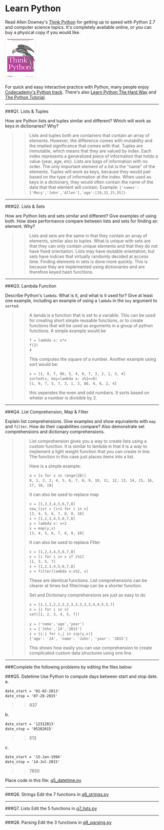 # Learn Python

Read Allen Downey's [Think Python](http://www.greenteapress.com/thinkpython/) for getting up to speed with Python 2.7 and computer science topics. It's completely available online, or you can buy a physical copy if you would like.

<a href="http://www.greenteapress.com/thinkpython/"><img src="img/think_python.png" style="width: 100px;" target="_blank"></a>

For quick and easy interactive practice with Python, many people enjoy [Codecademy's Python track](http://www.codecademy.com/en/tracks/python). There's also [Learn Python The Hard Way](http://learnpythonthehardway.org/book/) and [The Python Tutorial](https://docs.python.org/2/tutorial/).

---

###Q1. Lists &amp; Tuples

How are Python lists and tuples similar and different? Which will work as keys in dictionaries? Why?

>> Lists and tuples both are containers that contain an array of elements. However, the difference comes with mutability and the implied significance that comes with that. Tuples are immutable, which means that they are valued by index. Each index represents a generalized piece of information that holds a value (year, age, etc). Lists are bags of information with no order. The only important element of a list is the "name" of the elements. Tuples will work as keys, because they would pair based on the type of information at the index. When used as keys in a dictionary, they would often contain the name of the data that that element will contain. Example: ```{'names':['Mary','John','Allen'],'age':[19,32,15,55]}```

---

###Q2. Lists &amp; Sets

How are Python lists and sets similar and different? Give examples of using both. How does performance compare between lists and sets for finding an element. Why?

>> Lists and sets are the same in that they contain an array of elements, similar also to tuples. What is unique with sets are that they can only contain unique elements and that they do not have fixed orientation. Lists may have mutable orientation, but sets have indices that virtually randomly decided at access time. Finding elements in sets is done more quickly. This is because they are implemented using dictionaries and are therefore keyed hash functions. 

---

###Q3. Lambda Function

Describe Python's `lambda`. What is it, and what is it used for? Give at least one example, including an example of using a `lambda` in the `key` argument to `sorted`.

>> A lamda is a function that is set to a variable. This can be used for creating short simple reusable functions, or to create functions that will be used as arguments in a group of python functions. A simple example would be 
>>```
>>f = lambda x: x*x
>>f(2)
>>4
>>``` 
>>This computes the square of a number. 
>>Another example using sort would be:
>>```
>> x = [1, 9, 7, 86, 5, 4, 6, 7, 3, 2, 1, 3, 4]
>> sorted(x, key=lambda x: x%2==0)
>> [1, 9, 7, 5, 7, 3, 1, 3, 86, 4, 6, 2, 4]
>>```
>> this seperates the even and odd numbers. It sorts based on wheter a number is divisible by 2. 

---

###Q4. List Comprehension, Map &amp; Filter

Explain list comprehensions. Give examples and show equivalents with `map` and `filter`. How do their capabilities compare? Also demonstrate set comprehensions and dictionary comprehensions.

>> List comprehension gives you a way to create lists using a custom function. It is similar to lambda in that it is a way to implement a light weight function that you can create in line. The function in this case just places items into a list. 
>>
>> Here is a simple example:
>>```
>>a = [x for x in range(20)]
>>0, 1, 2, 3, 4, 5, 6, 7, 8, 9, 10, 11, 12, 13, 14, 15, 16, 17, 18, 19]
>>```
>> It can also be used to replace map
>> ```
>> x = [1,2,3,4,5,6,7,8]
>> new_list = [i+2 for i in x]
>> [3, 4, 5, 6, 7, 8, 9, 10]
>> x = [1,2,3,4,5,6,7,8]
>> y = lambda x: x+2
>> x = map(y,x)
>> [3, 4, 5, 6, 7, 8, 9, 10]
>> ```
>> It can also be used to replace Filter
>> ``` 
>> x = [1,2,3,4,5,6,7,8]
>> x = [i for i in x if i%2]
>> [1, 3, 5, 7]
>> x = [1,2,3,4,5,6,7,8]
>> x = filter(lambda x:x%2, x)
>>```
>>
>> These are identical functions. List comprehensions can be clearer at times but filter/map can be a shorter function. 
>>
>> Set and Dictionary comprehensions are just as easy to do
>>```
>> x = [1,1,1,2,2,2,2,3,3,3,3,3,4,4,5,5,7]
>> x = {i for i in x}
>> set([1, 2, 3, 4, 5, 7])
>>
>> y = ('name','age','year')
>> x = ['John','24','2015']
>> z = {i:j for i,j in zip(y,x)}
>> {'age': '24', 'name': 'John', 'year': '2015'}
>>```
>>
>> This shows how easily you can use comprehension to create complicated custom data structures using one line.

---

###Complete the following problems by editing the files below:

###Q5. Datetime
Use Python to compute days between start and stop date.   
a.  

```
date_start = '01-02-2013'    
date_stop = '07-28-2015'
```

>> 937 

b.  
```
date_start = '12312013'  
date_stop = '05282015'  
```

>> 513 

c.  
```
date_start = '15-Jan-1994'      
date_stop = '14-Jul-2015'  
```

>> 7850  

Place code in this file: [q5_datetime.py](python/q5_datetime.py)

---

###Q6. Strings
Edit the 7 functions in [q6_strings.py](python/q6_strings.py)

---

###Q7. Lists
Edit the 5 functions in [q7_lists.py](python/q7_lists.py)

---

###Q8. Parsing
Edit the 3 functions in [q8_parsing.py](python/q8_parsing.py)





